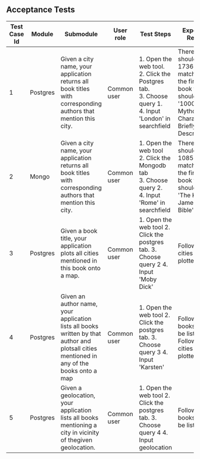 ## Acceptance Tests

| Test Case Id | Module   | Submodule                                                                                                                                   | User role   | Test Steps                                                                                        | Expected Result                                                 | Actual Result | Test Status  | Business Impact/Severity |
|--------------|----------|---------------------------------------------------------------------------------------------------------------------------------------------|-------------|---------------------------------------------------------------------------------------------------|-----------------------------------------------------------------|---------------|--------------|--------------------------|
| 1            | Postgres | Given a city name, your application returns all book titles  with corresponding authors that mention this city.| Common user | 1. Open the web tool. <br> 2. Click the Postgres tab. <br> 3. Choose query 1. <br> 4. Input 'London' in searchfield | There should be 17360 matches and the first book title should be '1000 Mythological Characters Briefly Described'. | The system found 17360 results and the first book is '1000 Mythological Characters Briefly Described'           | Success | Very important           |
| 2 | Mongo    | Given a city name, your application returns all book titles  with corresponding authors that mention this city. | Common user | 1. Open the web tool <br> 2. Click the Mongodb tab <br> 3. Choose query 2. <br> 4. Input 'Rome' in searchfield  | There should be 10853 matches and the first book title should be 'The King James Bible'. | The system found 10853 results and the first book is 'The King James Bible'           | Success | Very important           |
| 3            | Postgres | Given a book title, your application  plots all cities mentioned in this book onto a map.                                                   | Common user | 1. Open the web tool 2. Click the postgres tab. 3. Choose query 2 4. Input 'Moby Dick'            | Following cities will be plotted:                               | TBD           | Not complete | Important                |
| 4            | Postgres | Given an author name, your application lists all books written  by that author and plotsall cities mentioned in any of the books onto a map | Common user | 1. Open the web tool 2. Click the postgres tab. 3. Choose query 3 4. Input 'Karsten'              | Following books will be listed Following cities plotted:        | TBD           | Not complete | important                |
| 5            | Postgres | Given a geolocation, your application  lists all books mentioning a city in vicinity of thegiven geolocation.                               | Common user | 1. Open the web tool 2. Click the postgres tab. 3. Choose query 4 4. Input geolocation            | Following books will be listed:                                 | TBD           | Not complete | important                |

